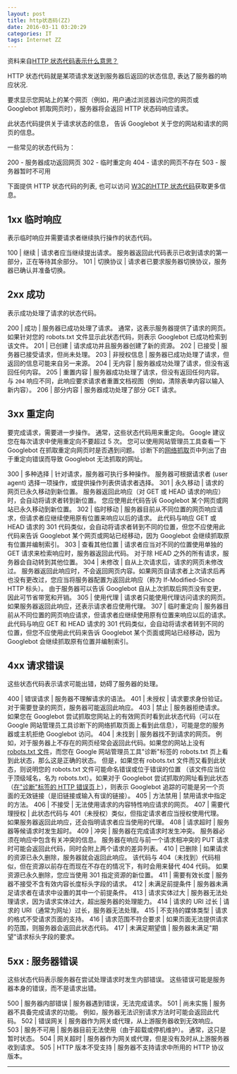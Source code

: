 ```yaml
---
layout: post
title: http状态码(ZZ)
date: 2016-03-11 03:20:29
categories: IT
tags: Internet ZZ
---
```


资料来自[HTTP 状态代码表示什么意思？](http://zqdevres.qiniucdn.com/data/20080625095421/index.html)
    	
HTTP 状态代码就是某项请求发送到服务器后返回的状态信息, 表达了服务器的响应状况.  

要求显示您网站上的某个网页（例如，用户通过浏览器访问您的网页或 Googlebot 抓取网页时），服务器将会返回 HTTP 状态码响应请求。

此状态代码提供关于请求状态的信息， 告诉 Googlebot 关于您的网站和请求的网页的信息。

一些常见的状态代码为：

200 - 服务器成功返回网页
302 - 临时重定向
404 - 请求的网页不存在
503 - 服务器暂时不可用

下面提供 HTTP 状态代码的列表, 也可以访问 [W3C的HTTP 状态代码](https://www.w3.org/Protocols/rfc2616/rfc2616-sec10.html)获取更多信息。

## 1xx 临时响应

表示临时响应并需要请求者继续执行操作的状态代码。

100	|	继续	|	请求者应当继续提出请求。 服务器返回此代码表示已收到请求的第一部分，正在等待其余部分。
101	|	切换协议	|	请求者已要求服务器切换协议，服务器已确认并准备切换。

## 2xx 成功

表示成功处理了请求的状态代码。

200	|	成功	| 	服务器已成功处理了请求。 通常，这表示服务器提供了请求的网页。 如果针对您的 robots.txt 文件显示此状态代码，则表示 Googlebot 已成功检索到该文件。
201	|	已创建	| 	请求成功并且服务器创建了新的资源。
202	|	已接受	| 	服务器已接受请求，但尚未处理。
203	|	非授权信息	| 	服务器已成功处理了请求，但返回的信息可能来自另一来源。
204	|	无内容	| 	服务器成功处理了请求，但没有返回任何内容。
205	|	重置内容	| 	服务器成功处理了请求，但没有返回任何内容。 与 `204` 响应不同，此响应要求请求者重置文档视图（例如，清除表单内容以输入新内容）。
206	|	部分内容	| 	服务器成功处理了部分 GET 请求。


## 3xx  重定向	

要完成请求，需要进一步操作。 通常，这些状态代码用来重定向。 Google 建议您在每次请求中使用重定向不要超过 5 次。 您可以使用网站管理员工具查看一下 Googlebot 在抓取重定向网页时是否遇到问题。 诊断下的[网络抓取](https://support.google.com/webmasters/answer/35156)页中列出了由于重定向错误而导致 Googlebot 无法抓取的网址。

300	|	多种选择	|	针对请求，服务器可执行多种操作。 服务器可根据请求者 (user agent) 选择一项操作，或提供操作列表供请求者选择。
301	|	永久移动	|	请求的网页已永久移动到新位置。 服务器返回此响应（对 GET 或 HEAD 请求的响应）时，会自动将请求者转到新位置。 您应使用此代码告诉 Googlebot 某个网页或网站已永久移动到新位置。
302	|	临时移动	|	服务器目前从不同位置的网页响应请求，但请求者应继续使用原有位置来响应以后的请求。 此代码与响应 GET 或 HEAD 请求的 301 代码类似，会自动将请求者转到不同的位置，但您不应使用此代码来告诉 Googlebot 某个网页或网站已经移动，因为 Googlebot 会继续抓取原有位置并编制索引。
303	|	查看其他位置 |	请求者应当对不同的位置使用单独的 GET 请求来检索响应时，服务器返回此代码。 对于除 HEAD 之外的所有请求，服务器会自动转到其他位置。
304	|	未修改 |	自从上次请求后，请求的网页未修改过。 服务器返回此响应时，不会返回网页内容。如果网页自请求者上次请求后再也没有更改过，您应当将服务器配置为返回此响应（称为 If-Modified-Since HTTP 标头）。 由于服务器可以告诉 Googlebot 自从上次抓取后网页没有变更，因此可节省带宽和开销。
305 |	使用代理	|	请求者只能使用代理访问请求的网页。 如果服务器返回此响应，还表示请求者应使用代理。
307 |	临时重定向	|	服务器目前从不同位置的网页响应请求，但请求者应继续使用原有位置来响应以后的请求。 此代码与响应 GET 和 HEAD 请求的 301 代码类似，会自动将请求者转到不同的位置，但您不应使用此代码来告诉 Googlebot 某个页面或网站已经移动，因为 Googlebot 会继续抓取原有位置并编制索引。

## 4xx  请求错误

这些状态代码表示请求可能出错，妨碍了服务器的处理。

400	|	错误请求	|	服务器不理解请求的语法。
401	|	未授权	|	请求要求身份验证。 对于需要登录的网页，服务器可能返回此响应。
403	|	禁止	|	服务器拒绝请求。 如果您在 Googlebot 尝试抓取您网站上的有效网页时看到此状态代码（可以在 Google 网站管理员工具诊断下的网络抓取页面上看到此信息），可能是您的服务器或主机拒绝 Googlebot 访问。
404	|	未找到	|	服务器找不到请求的网页。 例如，对于服务器上不存在的网页经常会返回此代码。如果您的网站上没有 [robots.txt 文件](https://support.google.com/webmasters/answer/6062608?rd=1)，而您在 Google 网站管理员工具"诊断"标签的 robots.txt 页上看到此状态，那么这是正确的状态。 但是，如果您有 robots.txt 文件而又看到此状态，则说明您的 robots.txt 文件可能命名错误或位于错误的位置 （该文件应当位于顶级域名，名为 robots.txt）。如果对于 Googlebot 尝试抓取的网址看到此状态（[在"诊断"标签的 HTTP 错误页](https://en.wikipedia.org/wiki/List_of_HTTP_status_codes?rd=2)上），则表示 Googlebot 追踪的可能是另一个页面的无效链接（是旧链接或输入有误的链接）。
405	| 方法禁用	|	禁用请求中指定的方法。
406	| 不接受	|	无法使用请求的内容特性响应请求的网页。
407	| 需要代理授权	|	此状态代码与 401（未授权）类似，但指定请求者应当授权使用代理。 如果服务器返回此响应，还会指明请求者应当使用的代理。
408	| 请求超时	|	服务器等候请求时发生超时。
409	| 冲突	|	服务器在完成请求时发生冲突。 服务器必须在响应中包含有关冲突的信息。 服务器在响应与前一个请求相冲突的 PUT 请求时可能会返回此代码，同时会附上两个请求的差异列表。
410	| 已删除	|	如果请求的资源已永久删除，服务器就会返回此响应。 该代码与 404（未找到）代码相似，但在资源以前存在而现在不存在的情况下，有时会用来替代 404 代码。 如果资源已永久删除，您应当使用 301 指定资源的新位置。
411	| 需要有效长度	|	服务器不接受不含有效内容长度标头字段的请求。
412	| 未满足前提条件	|	服务器未满足请求者在请求中设置的其中一个前提条件。
413	| 请求实体过大	|	服务器无法处理请求，因为请求实体过大，超出服务器的处理能力。
414	| 请求的 URI 过长	|	请求的 URI（通常为网址）过长，服务器无法处理。
415	| 不支持的媒体类型	|	请求的格式不受请求页面的支持。
416	| 请求范围不符合要求	|	如果页面无法提供请求的范围，则服务器会返回此状态代码。
417	| 未满足期望值	|	服务器未满足"期望"请求标头字段的要求。


## 5xx :  服务器错误	

这些状态代码表示服务器在尝试处理请求时发生内部错误。 这些错误可能是服务器本身的错误，而不是请求出错。

500	|	服务器内部错误	|	服务器遇到错误，无法完成请求。
501	|	尚未实施	|	服务器不具备完成请求的功能。 例如，服务器无法识别请求方法时可能会返回此代码。
502	|	错误网关	|	服务器作为网关或代理，从上游服务器收到无效响应。
503	|	服务不可用	|	服务器目前无法使用（由于超载或停机维护）。 通常，这只是暂时状态。
504	|	网关超时	|	服务器作为网关或代理，但是没有及时从上游服务器收到请求。
505	|	HTTP 版本不受支持	|	服务器不支持请求中所用的 HTTP 协议版本。


------
